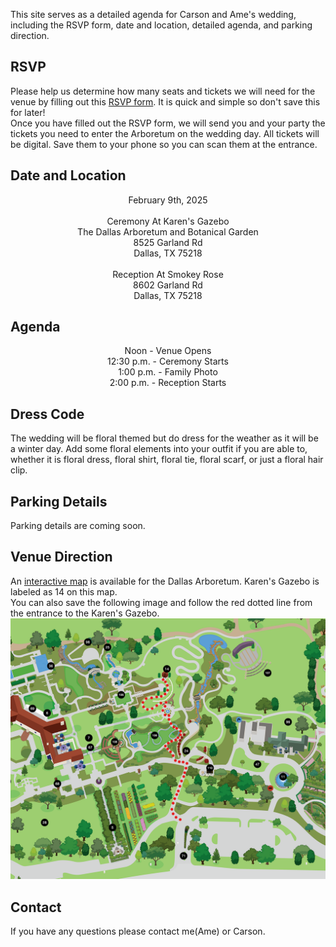 
This site serves as a detailed agenda for Carson and Ame's wedding, including the RSVP form, date and location, detailed agenda, and parking direction. 

## RSVP

Please help us determine how many seats and tickets we will need for the venue by filling out this <a href="https://forms.gle/THmgmyDcw5MpqysX7">RSVP form</a>. It is quick and simple so don't save this for later!<br>
Once you have filled out the RSVP form, we will send you and your party the tickets you need to enter the Arboretum on the wedding day. All tickets will be digital. Save them to your phone so you can scan them at the entrance. 

## Date and Location

<div align="center">
February 9th, 2025 <br><br>
Ceremony At Karen's Gazebo <br>
The Dallas Arboretum and Botanical Garden <br>
8525 Garland Rd <br>
Dallas, TX 75218<br><br>
Reception At Smokey Rose<br>
8602 Garland Rd<br>
Dallas, TX 75218<br>
</div>

## Agenda

<div align="center">
Noon - Venue Opens<br>
12:30 p.m. - Ceremony Starts<br>
1:00 p.m. - Family Photo<br>
2:00 p.m. - Reception Starts<br>
</div>

## Dress Code

The wedding will be floral themed but do dress for the weather as it will be a winter day. Add some floral elements into your outfit if you are able to, whether it is floral dress, floral shirt, floral tie, floral scarf, or just a floral hair clip. 

## Parking Details

Parking details are coming soon. 

## Venue Direction

An <a href="https://www.dallasarboretum.org/visitor-information/gardens-and-pavilions/garden-map/">interactive map</a> is available for the Dallas Arboretum. Karen's Gazebo is labeled as 14 on this map. <br>
You can also save the following image and follow the red dotted line from the entrance to the Karen's Gazebo. 
![Venue Direction](/docs/assets/venue-direction.png)

## Contact

If you have any questions please contact me(Ame) or Carson. 